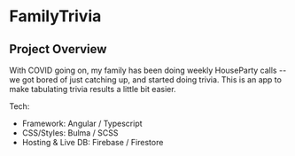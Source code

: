 # FamilyTrivia

## Project Overview

With COVID going on, my family has been doing weekly HouseParty calls -- we got bored of just catching up, and started doing trivia. This is an app to make tabulating trivia results a little bit easier.

Tech:

- Framework: Angular / Typescript
- CSS/Styles: Bulma / SCSS
- Hosting & Live DB: Firebase / Firestore
